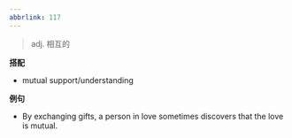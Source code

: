 ```yaml
---
abbrlink: 117
---
```

> adj. 相互的

**搭配**
- mutual support/understanding

**例句**
- By exchanging gifts, a person in love sometimes discovers that the love is mutual.